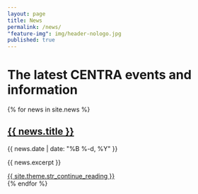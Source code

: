 ```yaml
---
layout: page
title: News
permalink: /news/
"feature-img": img/header-nologo.jpg
published: true
---
```


# The latest CENTRA events and information

<div>
{% for news in site.news %}
<div class="post-teaser">
	<h2>
	  <a href="{{ news.url | prepend: site.baseurl }}">
		{{ news.title }}
	  </a>
	</h2>
	<p class="meta">
	  {{ news.date | date: "%B %-d, %Y" }}
	</p>
  <div class="excerpt">
	<p>{{ news.excerpt }}</p>
	<a class="btn btn-default" href="{{ post.url | prepend: site.baseurl }}">
	  {{ site.theme.str_continue_reading }}
	</a>
  </div>
</div>
{% endfor %}
</div>
